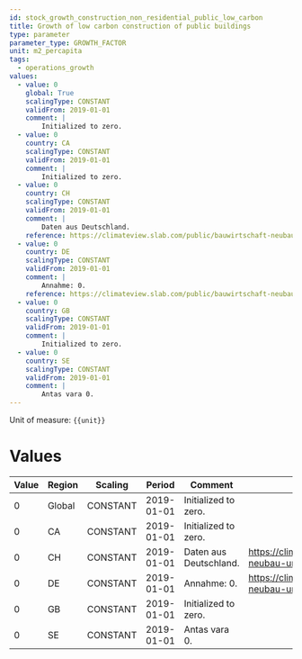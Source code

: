 ```yaml
---
id: stock_growth_construction_non_residential_public_low_carbon
title: Growth of low carbon construction of public buildings
type: parameter
parameter_type: GROWTH_FACTOR
unit: m2_percapita
tags:
  - operations_growth
values:
  - value: 0
    global: True
    scalingType: CONSTANT
    validFrom: 2019-01-01
    comment: |
        Initialized to zero.
  - value: 0
    country: CA
    scalingType: CONSTANT
    validFrom: 2019-01-01
    comment: |
        Initialized to zero.
  - value: 0
    country: CH
    scalingType: CONSTANT
    validFrom: 2019-01-01
    comment: |
        Daten aus Deutschland.
    reference: https://climateview.slab.com/public/bauwirtschaft-neubau-und-sanierung-gropcyks
  - value: 0
    country: DE
    scalingType: CONSTANT
    validFrom: 2019-01-01
    comment: |
        Annahme: 0.
    reference: https://climateview.slab.com/public/bauwirtschaft-neubau-und-sanierung-gropcyks
  - value: 0
    country: GB
    scalingType: CONSTANT
    validFrom: 2019-01-01
    comment: |
        Initialized to zero.
  - value: 0
    country: SE
    scalingType: CONSTANT
    validFrom: 2019-01-01
    comment: |
        Antas vara 0.
---
```



Unit of measure: `{{unit}}`


# Values


| Value | Region | Scaling | Period | Comment | Reference |
|-------|--------|---------|--------|---------|-----------|
| 0 | Global | CONSTANT | 2019-01-01 | Initialized to zero. |  |
| 0 | CA | CONSTANT | 2019-01-01 | Initialized to zero. |  |
| 0 | CH | CONSTANT | 2019-01-01 | Daten aus Deutschland. | https://climateview.slab.com/public/bauwirtschaft-neubau-und-sanierung-gropcyks |
| 0 | DE | CONSTANT | 2019-01-01 | Annahme: 0. | https://climateview.slab.com/public/bauwirtschaft-neubau-und-sanierung-gropcyks |
| 0 | GB | CONSTANT | 2019-01-01 | Initialized to zero. |  |
| 0 | SE | CONSTANT | 2019-01-01 | Antas vara 0. |  |


